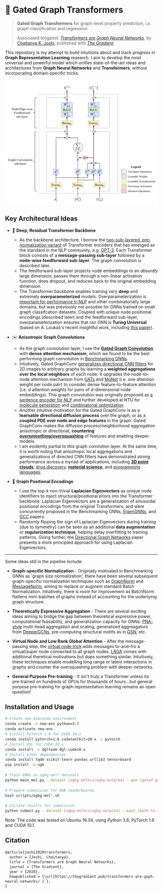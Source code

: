 # :rocket: Gated Graph Transformers

>**Gated Graph Transformers** for graph-level property prediction, *i.e.* graph classification and regression.
>
>Associated blogpost: [*Transformers are Graph Neural Networks*](https://thegradient.pub/transformers-are-graph-neural-networks/), by [Chaitanya K. Joshi](http://www.chaitjo.com/), published with [*The Gradient*](https://thegradient.pub/).

This repository is my attempt to build intuitions about and track progress in **Graph Representation Learning** research. 
I aim to develop the most universal and powerful model which unifies state-of-the-art ideas and architectures from **Graph Neural Networks** and **Transformers**, without incorporating domain-specific tricks.

![Gated Graph Transformer](gated-graph-transformer.png)

## Key Architectural Ideas

- :robot: **Deep, Residual Transformer Backbone** 
  - As the backbone architecture, I borrow the [two-sub-layered, pre-normalization variant](https://arxiv.org/abs/2002.04745) of Transformer encoders that has emerged as the standard in the NLP community, e.g. [GPT-3](https://arxiv.org/abs/2005.14165). Each Transformer block consists of a **message-passing sub-layer** followed by a **node-wise feedforward sub-layer**. The graph convolution is described later. 
  - The feedforward sub-layer projects node embeddings to an *absurdly* large dimension, passes them through a non-linear activation function, does dropout, and reduces back to the original embedding dimension.
  - The Transformer backbone enables training very **deep** and extremely **overparameterized** models. Overparameterization is [important for performance in NLP](https://arxiv.org/abs/1910.10683) and other combinatorially large domains, but was previously not possible for GNNs trained on small graph classifcation datasets. Coupled with unique node positional encodings (described later) and the feedforward sub-layer, overparameterization ensures that our GNN is **Turing Universal** (based on A. Loukas's recent insightful work, including [this paper](https://arxiv.org/abs/1907.03199)).

- :envelope: **Anisotropic Graph Convolutions** 
  - As the graph convolution layer, I use the [**Gated Graph Convolution**](https://arxiv.org/abs/1711.07553) with **dense attention mechanism**, which we found to be the best performing graph convolution in [Benchmarking GNNs](https://arxiv.org/abs/2003.00982).
  - Intuitively, Gated GraphConv [generalizes directional CNN filters](https://arxiv.org/abs/1905.01289) for 2D images to arbitrary graphs by learning a **weighted aggregations over the local neighbors** of each node. It upgrades the node-to-node attention mechanism from [GATs](https://arxiv.org/abs/1710.10903) and [MoNet](https://arxiv.org/abs/1611.08402) (i.e. one attention weight per node pair) to consider dense feature-to-feature attention (i.e. *d* attention weights for pairs of *d*-dimensional node embeddings). This graph convolution was originally proposed as [a sentence encoder for NLP](https://arxiv.org/abs/1703.04826) and further developed at NTU for [molecule generation](https://arxiv.org/abs/1906.03412) and [combinatorial optimization](https://arxiv.org/abs/1906.01227).
  - Another intuitive motivation for the Gated GraphConv is as a **learnable directional diffusion process** over the graph, or as a **coupled PDE over node and edge features** in the graph. Gated GraphConv makes the diffusion process/neighborhood aggregation anisotropic or directional, **countering [oversmoothing/oversquashing](https://arxiv.org/abs/2006.05205)** of features and enabling deeper models.
  - I am evidently partial to this graph convlution layer. At the same time, it is worth noting that anisotropic local aggregations and generalizations of directed CNN filters have demonstrated strong performance across a myriad of applications, including [**3D point clouds**](https://arxiv.org/abs/1904.07601), [drug discovery](https://pubs.acs.org/doi/abs/10.1021/acs.jcim.9b00237), [**material science**](https://openreview.net/forum?id=K3qa-sMHpQX), and [programming languages](https://arxiv.org/abs/1906.12192).

- :arrows_counterclockwise: **Graph Positional Encodings** 
  - I use the top-*k* non-trivial **Laplacian Eigenvectors** as unique node identifiers to inject structural/positional priors into the Transformer backbone. Laplacian Eigenvectors are a generalization of sinusoidal positional encodings from the original Transformers, and were concurrently proposed in the Benchmarking GNNs, [EigenGNNs](https://arxiv.org/abs/2006.04330), and [GCC](https://arxiv.org/abs/2006.09963) papers.
  - Randomly flipping the sign of Laplacian Eigenvectors during training (due to symmetry) can be seen as an additional **data augmentation** or **regularization technique**, helping delay overfitting to training patterns. Going further, the [Directional Graph Networks](https://arxiv.org/abs/2010.02863) paper presents a more principled approach for using Laplacian Eigenvectors.

---

Some ideas still in the pipeline include:

- **Graph-specific Normalization** - Originally motivated in Benchmarking GNNs as 'graph size normalization', there have been several subsequent graph-specific normalization techniques such as [GraphNorm](https://arxiv.org/abs/2009.03294) and [MessageNorm](https://arxiv.org/abs/2006.07739), aiming to replace or augment standard Batch Normalization. Intuitively, there is room for improvement as BatchNorm flattens mini-batches of graphs instead of accounting for the underlying graph structure.

- **Theoretically Expressive Aggregation** - There are several exciting ideas aiming to bridge the gap between theoretical expressive power, computational feasability, and generalization capacity for GNNs: [PNA-style](https://arxiv.org/abs/2004.05718) multi-head aggregation and scaling, generalized aggreagators from [DeeperGCNs](https://arxiv.org/abs/2006.07739), pre-computing structural motifs as in [GSN](https://arxiv.org/abs/2006.09252), etc.

- **Virtual Node and Low Rank Global Attention** - After the message-passing step, the [virtual node trick](https://arxiv.org/abs/1905.12265) adds messages to-and-fro a virtual/super node connected to all graph nodes. [LRGA](https://arxiv.org/abs/2006.07846) comes with additional theretical motivations but does something similar. Intuitively, these techniques enable modelling long range or latent interactions in graphs and counter the oversquashing problem with deeper networks.

- **General Purpose Pre-training** - It isn't truly a Transformer unless its pre-trained on hundreds of GPUs for thousands of hours...but general purpose pre-training for graph representation learning remains an open question!

## Installation and Usage
```bash
# Create new Anaconda environment
conda create -n new-env python=3.7
conda activate new-env
# Install PyTorch 1.6 for CUDA 10.x
conda install pytorch=1.6 cudatoolkit=10.x -c pytorch
# Install DGL for CUDA 10.x
conda install -c dglteam dgl-cuda10.x
# Install other dependencies
conda install tqdm scikit-learn pandas urllib3 tensorboard
pip install -U ogb

# Train GNNs on ogbg-mol* datasets
python main_mol.py --dataset [ogbg-molhiv/ogbg-molpcba] --gnn [gated-gcn/gcn/mlp]

# Prepare submission for OGB leaderboards
bash scripts/ogbg-mol*.sh

# Collate results for submission
python submit.py --dataset [ogbg-molhiv/ogbg-molpcba] --expt [path-to-logs]
```

Note: The code was tested on Ubuntu 16.04, using Python 3.6, PyTorch 1.6 and CUDA 10.1.

## Citation
```
@article{joshi2020transformers,
  author = {Joshi, Chaitanya},
  title = {Transformers are Graph Neural Networks},
  journal = {The Gradient},
  year = {2020},
  howpublished = {\url{https://thegradient.pub/transformers-are-gaph-neural-networks/ } },
}
```
